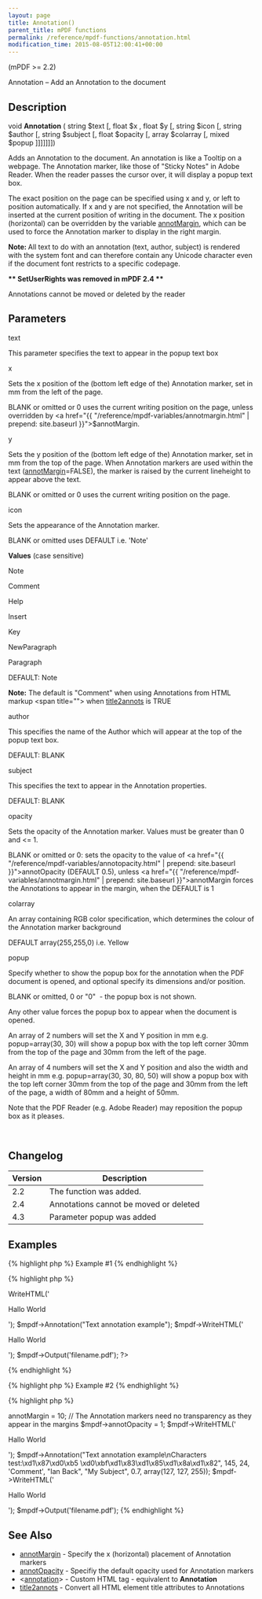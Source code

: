 ```yaml
---
layout: page
title: Annotation()
parent_title: mPDF functions
permalink: /reference/mpdf-functions/annotation.html
modification_time: 2015-08-05T12:00:41+00:00
---
```




<p>(mPDF &gt;= 2.2)</p>
<p>Annotation – Add an Annotation to the document</p>
<h2>Description</h2>
<p class="manual_block">void <b>Annotation</b> ( string <span class="parameter">$text</span> [, float <span class="parameter">$x</span> , float <span class="parameter">$y</span> [, string <span class="parameter">$icon</span> [, string <span class="parameter">$author</span> [, string <span class="parameter">$subject</span> [, float <span class="parameter">$opacity</span> [, array <span class="parameter">$colarray</span> [, mixed <span class="parameter">$popup</span> ]]]]]]])</p>
<p>Adds an Annotation to the document. An annotation is like a Tooltip on a webpage. The Annotation marker, like those of "Sticky Notes" in Adobe Reader. When the reader passes the cursor over, it will display a popup text box.</p>
<p>The exact position on the page can be specified using <span class="parameter">x</span> and <span class="parameter">y</span>, or left to position automatically. If <span class="parameter">x</span> and <span class="parameter">y</span> are not specified, the Annotation will be inserted at the current position of writing in the document. The <span class="parameter">x</span> position (horizontal) can be overridden by the variable <a href="{{ "/reference/mpdf-variables/annotmargin.html" | prepend: site.baseurl }}">annotMargin</a>, which can be used to force the Annotation marker to display in the right margin.</p>
<p class="manual_block"><b>Note: </b>All text to do with an annotation (text, author, subject) is rendered with the system font and can therefore contain any Unicode character even if the document font restricts to a specific codepage.</p>
<p class="manual_block"><b>** SetUserRights was removed in mPDF 2.4 **</b>

Annotations cannot be moved or deleted by the reader</p>
<h2>Parameters</h2>
<p class="manual_param_dt"><span class="parameter">text</span></p>
<p class="manual_param_dd">This parameter specifies the text to appear in the popup text box</p>
<p class="manual_param_dt"><span class="parameter">x</span></p>
<p class="manual_param_dd">Sets the <span class="parameter">x</span> position of the (bottom left edge of the) Annotation marker, set in mm from the left of the page.

<span class="smallblock">BLANK</span>&nbsp;or omitted or 0 uses the current writing position on the page, unless overridden by <a href="{{ "/reference/mpdf-variables/annotmargin.html" | prepend: site.baseurl }}">$annotMargin</a>.</p>
<p class="manual_param_dt"><span class="parameter">y</span></p>
<p class="manual_param_dd">Sets the <span class="parameter">y</span> position of the (bottom left edge of the) Annotation marker, set in mm from the top of the page. When Annotation markers are used within the text (<a href="{{ "/reference/mpdf-variables/annotmargin.html" | prepend: site.baseurl }}">annotMargin</a>=<span class="smallblock">FALSE</span>), the marker is raised by the current lineheight to appear above the text.

<span class="smallblock">BLANK</span>&nbsp;or omitted or 0 uses the current writing position on the page.</p>
<p class="manual_param_dt"><span class="parameter">icon</span></p>
<p class="manual_param_dd">Sets the appearance of the Annotation marker.

<span class="smallblock">BLANK</span>&nbsp;or omitted uses <span class="smallblock">DEFAULT</span> i.e. 'Note'</p>
<p class="manual_param_dd"><b>Values</b> (case sensitive)

Note

Comment

Help

Insert

Key

NewParagraph

Paragraph

<span class="smallblock">DEFAULT:</span> Note</p>

<div class="alert alert-info" role="alert"><strong>Note:</strong> The default is "Comment" when using Annotations from HTML markup &lt;span title=""&gt; when <a href="{{ "/reference/mpdf-variables/title2annots.html" | prepend: site.baseurl }}">title2annots</a> is <span class="smallblock">TRUE</span></div>
<p class="manual_param_dt"><span class="parameter">author</span></p>
<p class="manual_param_dd">This specifies the name of the Author which will appear at the top of the popup text box.

<span class="smallblock">DEFAULT</span>: <span class="smallblock">BLANK</span></p>
<p class="manual_param_dt"><span class="parameter">subject</span></p>
<p class="manual_param_dd">This specifies the text to appear in the Annotation properties.

<span class="smallblock">DEFAULT</span>: <span class="smallblock">BLANK</span></p>
<p class="manual_param_dt"><span class="parameter">opacity</span></p>
<p class="manual_param_dd">Sets the opacity of the Annotation marker. Values must be greater than 0 and &lt;= 1. 

<span class="smallblock">BLANK</span>&nbsp;or omitted or 0: sets the opacity to the value of <a href="{{ "/reference/mpdf-variables/annotopacity.html" | prepend: site.baseurl }}">annotOpacity</a> (<span class="smallblock">DEFAULT</span> 0.5), unless <a href="{{ "/reference/mpdf-variables/annotmargin.html" | prepend: site.baseurl }}">annotMargin</a> forces the Annotations to appear in the margin, when the <span class="smallblock">DEFAULT</span> is 1</p>
<p class="manual_param_dt"><span class="parameter">colarray</span></p>
<p class="manual_param_dd">An array containing RGB color specification, which determines the colour of the Annotation marker background

<span class="smallblock">DEFAULT</span> array(255,255,0) i.e. Yellow</p>
<p class="manual_param_dt"><span class="parameter">popup</span></p>
<p class="manual_param_dd">Specify whether to show the popup box for the annotation when the PDF document is opened, and optional specify its dimensions and/or position.

<span class="smallblock">BLANK</span>&nbsp;or omitted, 0 or "0"&nbsp; - the popup box is not shown.

Any other value forces the popup box to appear when the document is opened.</p>
<p class="manual_param_dd">An array of 2 numbers will set the X and Y position in mm e.g. <span class="parameter">popup=</span>array(30, 30) will show a popup box with the top left corner 30mm from the top of the page and 30mm from the left of the page.

An array of 4 numbers will set the X and Y position and also the width and height in mm e.g. <span class="parameter">popup=</span>array(30, 30, 80, 50) will show a popup box with the top left corner 30mm from the top of the page and 30mm from the left of the page, a width of 80mm and a height of 50mm.

Note that the PDF Reader (e.g. Adobe Reader) may reposition the popup box as it pleases.</p>
<p>&nbsp;</p>
<h2>Changelog</h2>
<table class="table"> <thead>
<tr> <th>Version</th><th>Description</th> </tr>
</thead> <tbody>
<tr>
<td>2.2</td>
<td>The function was added.</td>
</tr>
<tr>
<td>2.4</td>
<td>Annotations cannot be moved or deleted</td>
</tr>
<tr>
<td>4.3</td>
<td>Parameter <span class="parameter">popup</span> was added</td>
</tr>
</tbody> </table>
<h2>Examples</h2>

{% highlight php %}
Example #1
{% endhighlight %}

{% highlight php %}
<?php

<?php

$mpdf=new mPDF();

$mpdf->WriteHTML('<p>Hallo World</p>');

$mpdf->Annotation("Text annotation example");

$mpdf->WriteHTML('<p>Hallo World</p>');

$mpdf->Output('filename.pdf');

?>
{% endhighlight %}

{% highlight php %}
Example #2
{% endhighlight %}

{% highlight php %}
<?php

$mpdf=new mPDF();

// The Annotation markers will appear 10mm in from the right margin of the page

$mpdf->annotMargin = 10;

// The Annotation markers need no transparency as they appear in the margins

$mpdf->annotOpacity = 1;

$mpdf->WriteHTML('<p>Hallo World</p>');

$mpdf->Annotation("Text annotation example\nCharacters test:\xd1\x87\xd0\xb5 \xd0\xbf\xd1\x83\xd1\x85\xd1\x8a\xd1\x82", 145, 24, 'Comment', "Ian Back", "My Subject", 0.7, array(127, 127, 255));

$mpdf->WriteHTML('<p>Hallo World</p>');

$mpdf->Output('filename.pdf');
{% endhighlight %}

<h2>See Also</h2>
<ul>
<li class="manual_boxlist"><a href="http://uk3.php.net/manual/en/function.explode.php"> </a><a href="{{ "/reference/mpdf-variables/annotmargin.html" | prepend: site.baseurl }}">annotMargin</a> - Specify the x (horizontal) placement of Annotation markers</li>
<li class="manual_boxlist"><a href="{{ "/reference/mpdf-variables/annotopacity.html" | prepend: site.baseurl }}">annotOpacity</a> - Specifiy the default opacity used for Annotation markers</li>
<li class="manual_boxlist">&lt;<a href="{{ "/reference/html-control-tags/annotation.html" | prepend: site.baseurl }}">annotation</a>&gt; - Custom HTML tag - equivalent to <b>Annotation</b></li>
<li class="manual_boxlist"><a href="{{ "/reference/mpdf-variables/title2annots.html" | prepend: site.baseurl }}">title2annots</a> - Convert all HTML element <span class="parameter">title</span> attributes to Annotations</li>
</ul>

